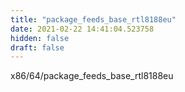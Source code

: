```yaml
---
title: "package_feeds_base_rtl8188eu"
date: 2021-02-22 14:41:04.523758
hidden: false
draft: false
---
```


x86/64/package_feeds_base_rtl8188eu

